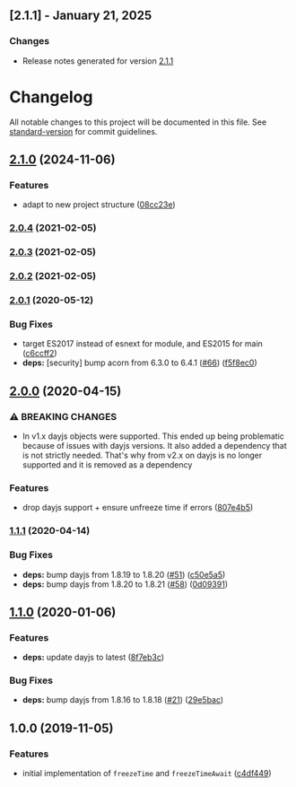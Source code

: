 ## [2.1.1] - January 21, 2025

### Changes
- Release notes generated for version [2.1.1](.release-notes/2.1.1/release.md)

# Changelog

All notable changes to this project will be documented in this file. See [standard-version](https://github.com/conventional-changelog/standard-version) for commit guidelines.

## [2.1.0](https://github.com/plandek-utils/time-utils/compare/v2.0.4...v2.1.0) (2024-11-06)


### Features

* adapt to new project structure ([08cc23e](https://github.com/plandek-utils/time-utils/commit/08cc23e33952b8914e69780c2babc4237ef6d095))

### [2.0.4](https://github.com/plandek-utils/ts-time-utils/compare/v2.0.3...v2.0.4) (2021-02-05)

### [2.0.3](https://github.com/plandek-utils/ts-time-utils/compare/v2.0.2...v2.0.3) (2021-02-05)

### [2.0.2](https://github.com/plandek-utils/ts-time-utils/compare/v2.0.1...v2.0.2) (2021-02-05)

### [2.0.1](https://github.com/plandek-utils/ts-time-utils/compare/v2.0.0...v2.0.1) (2020-05-12)


### Bug Fixes

* target ES2017 instead of esnext for module, and ES2015 for main ([c6ccff2](https://github.com/plandek-utils/ts-time-utils/commit/c6ccff24aebf2dc5a3747f9ddbe12819572f2de7))
* **deps:** [security] bump acorn from 6.3.0 to 6.4.1 ([#66](https://github.com/plandek-utils/ts-time-utils/issues/66)) ([f5f8ec0](https://github.com/plandek-utils/ts-time-utils/commit/f5f8ec0f08dcab17189c9333067e70c0c623ea41))

## [2.0.0](https://github.com/plandek-utils/ts-time-utils/compare/v1.1.1...v2.0.0) (2020-04-15)


### ⚠ BREAKING CHANGES

* In v1.x dayjs objects were supported. This ended up being problematic because of
issues with dayjs versions. It also added a dependency that is not strictly needed. That's why from
v2.x on dayjs is no longer supported and it is removed as a dependency

### Features

* drop dayjs support + ensure unfreeze time if errors ([807e4b5](https://github.com/plandek-utils/ts-time-utils/commit/807e4b515580c8f2cd9e6799b4eff5bc32413500))

### [1.1.1](https://github.com/plandek-utils/ts-time-utils/compare/v1.1.0...v1.1.1) (2020-04-14)


### Bug Fixes

* **deps:** bump dayjs from 1.8.19 to 1.8.20 ([#51](https://github.com/plandek-utils/ts-time-utils/issues/51)) ([c50e5a5](https://github.com/plandek-utils/ts-time-utils/commit/c50e5a568074939f7f74b2622308f754e656d88d))
* **deps:** bump dayjs from 1.8.20 to 1.8.21 ([#58](https://github.com/plandek-utils/ts-time-utils/issues/58)) ([0d09391](https://github.com/plandek-utils/ts-time-utils/commit/0d09391cb7363a848c7f89e02a0fdd699c51fe00))

## [1.1.0](https://github.com/plandek-utils/ts-time-utils/compare/v1.0.0...v1.1.0) (2020-01-06)


### Features

* **deps:** update dayjs to latest ([8f7eb3c](https://github.com/plandek-utils/ts-time-utils/commit/8f7eb3cfc4974dd01f27b9ba96ea56b36288ae30))


### Bug Fixes

* **deps:** bump dayjs from 1.8.16 to 1.8.18 ([#21](https://github.com/plandek-utils/ts-time-utils/issues/21)) ([29e5bac](https://github.com/plandek-utils/ts-time-utils/commit/29e5baca0a1a3f5e658c689faca9534784346eb5))

## 1.0.0 (2019-11-05)


### Features

* initial implementation of `freezeTime` and `freezeTimeAwait` ([c4df449](https://github.com/plandek-utils/ts-time-utils/commit/c4df449c841b56faa392117b4d682efc99c20387))
